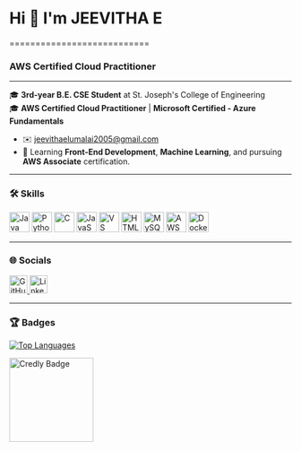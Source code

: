 # Hi 👋 I'm JEEVITHA E
===========================

### AWS Certified Cloud Practitioner
--------------------------------------

🎓 **3rd-year B.E. CSE Student** at St. Joseph's College of Engineering  
🎓 **AWS Certified Cloud Practitioner** | **Microsoft Certified - Azure Fundamentals**  

- ✉️ [jeevithaelumalai2005@gmail.com](mailto:jeevithaelumalai2005@gmail.com)
- 🧠 Learning **Front-End Development**, **Machine Learning**, and pursuing **AWS Associate** certification.

---

### 🛠️ Skills

<p align="left">
  <a href="https://www.oracle.com/java/" target="_blank"><img src="https://raw.githubusercontent.com/danielcranney/readme-generator/main/public/icons/skills/java-colored.svg" width="36" alt="Java" /></a>
  <a href="https://www.python.org/" target="_blank"><img src="https://raw.githubusercontent.com/danielcranney/readme-generator/main/public/icons/skills/python-colored.svg" width="36" alt="Python" /></a>
  <a href="https://docs.microsoft.com/en-us/cpp/?view=msvc-170" target="_blank"><img src="https://raw.githubusercontent.com/danielcranney/readme-generator/main/public/icons/skills/c-colored.svg" width="36" alt="C" /></a>
  <a href="https://developer.mozilla.org/en-US/docs/Web/JavaScript" target="_blank"><img src="https://raw.githubusercontent.com/danielcranney/readme-generator/main/public/icons/skills/javascript-colored.svg" width="36" alt="JavaScript" /></a>
  <a href="https://code.visualstudio.com/" target="_blank"><img src="https://raw.githubusercontent.com/danielcranney/readme-generator/main/public/icons/skills/visualstudiocode.svg" width="36" alt="VS Code" /></a>
  <a href="https://developer.mozilla.org/en-US/docs/Glossary/HTML5" target="_blank"><img src="https://raw.githubusercontent.com/danielcranney/readme-generator/main/public/icons/skills/html5-colored.svg" width="36" alt="HTML5" /></a>
  <a href="https://www.mysql.com/" target="_blank"><img src="https://raw.githubusercontent.com/danielcranney/readme-generator/main/public/icons/skills/mysql-colored.svg" width="36" alt="MySQL" /></a>
  <a href="https://aws.amazon.com" target="_blank"><img src="https://raw.githubusercontent.com/danielcranney/readme-generator/main/public/icons/skills/aws-colored.svg" width="36" alt="AWS" /></a>
  <a href="https://www.docker.com/" target="_blank"><img src="https://raw.githubusercontent.com/danielcranney/readme-generator/main/public/icons/skills/docker-colored.svg" width="36" alt="Docker" /></a>
</p>

---

### 🌐 Socials

<p align="left">
  <a href="https://www.github.com/jeevi1409" target="_blank">
    <img src="https://raw.githubusercontent.com/danielcranney/readme-generator/main/public/icons/socials/github.svg" width="32" alt="GitHub" />
  </a>
  <a href="https://www.linkedin.com/in/jeevitha-elumalai/" target="_blank">
    <img src="https://raw.githubusercontent.com/danielcranney/readme-generator/main/public/icons/socials/linkedin.svg" width="32" alt="LinkedIn" />
  </a>
</p>

---

### 🏆 Badges

<a href="https://github.com/jeevi1409" align="left">
  <img src="https://github-readme-stats.vercel.app/api/top-langs/?username=jeevi1409&langs_count=10&title_color=0891b2&text_color=ffffff&icon_color=0891b2&bg_color=1c1917&hide_border=true&locale=en&custom_title=Top%20Languages" alt="Top Languages" />
</a>

<p align="left">
  <img src="YOUR_CREDLY_BADGE_URL" alt="Credly Badge" width="150" />
</p>
